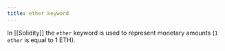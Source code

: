 ```yaml
---
title: ether keyword
---
```

In [[Solidity]]  the `ether`  keyword is used to represent monetary amounts (`1 ether` is equal to 1 ETH).